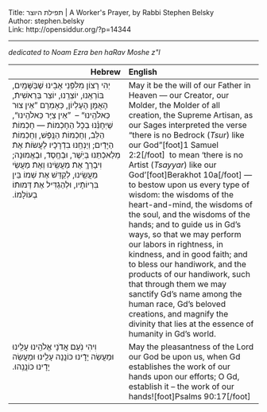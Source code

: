 <html>
<head></head>
<body>
Title: תפילת היוצר | A Worker's Prayer, by Rabbi Stephen Belsky<br />
Author: stephen.belsky<br />
Link: http://opensiddur.org/?p=14344
<p />
<hr />

<em>dedicated to Noam Ezra ben haRav Moshe z"l</em>

<table style="margin-left: auto;margin-right: auto;" class="draggable">
<thead><tr><th id="x" style="text-align: right;">Hebrew</th><th style="text-align: left;">English</th></tr></thead>
<tbody>
<tr><td style="vertical-align:top;" width="46%">
<div class="liturgy"><span lang="he">
יְהִי רָצוֹן מִלִּפְֿנֵי אָבִֽֿינוּ שֶׁבַּשָּׁמַֽיִם,‏
בּוֹרְאֵֽנוּ, יוֹצְרֵֽנוּ, יוֹצֵר בְּרֵאשִׁיתֿ, הָאֻמָּן הָעֶלְיוֹן,‏
כְּאָמְרָם ”אֵין צוּר כֵּאלֹהֵֽינוּ“ – ‏
”אֵין צַיָּר כֵּאלֹהֵֽינוּ“,‏
שֶׁיְּחָנֵּ֫נוּ בְכָֿל הַחָכְֿמוֹתֿ —‏
חָכְֿמוֹתֿ הַלֵּבֿ, וְחָכְֿמוֹתֿ הַנֶּֽפֶֿשׁ,‏
וְחָכְֿמוֹתֿ הַיָּדַֿיִם;‏
וְיַנְחֵֽנוּ בִדְֿרָכָֿיו לַעֲשׂוֹתֿ אֶתֿ מְלַאכְֿתֵּנוּ
בְּיֹֽשֶׁר, וּבְֿחֶֽסֶדֿ, וּבֶֿאֱמוּנָה;‏
וִיבָֿרֵךְֿ אֶתֿ מַעֲשֵֽׂינוּ וְאֶתֿ מַעֲשֵׂי מַעֲשֵֽׂינוּ,‏
לְקַדֵּשׁ אֶת שְׁמוֹ 
בֵּין בִּרְיוֹתָֿיו,‏
וּלְהַגְֿדִּיל אֶתֿ דְּמוּתֿוֹ בְעוֹלָמוֹ.‏
</span></div></td>

<td style="vertical-align:top;" width="53%"><div class="english">
May it be the will of our Father in Heaven —
our Creator, our Molder, the Molder of all creation, the Supreme Artisan,
as our Sages interpreted the verse “there is no Bedrock (<em>Tsur</em>) like our God”[foot]1 Samuel 2:2[/foot]&nbsp;
to mean ‘there is no Artist (<em>Tsayyar</em>) like our God’[foot]Berakhot 10a[/foot] —
to bestow upon us every type of wisdom:
the wisdoms of the heart-and-mind, the wisdoms of the soul,
and the wisdoms of the hands;
and to guide us in Gd’s ways, so that we may perform our labors
in rightness, in kindness, and in good faith;
and to bless our handiwork, and the products of our handiwork,
such that through them we may sanctify Gd’s name
among the human race, Gd’s beloved creations,
and magnify the divinity that lies at the essence of humanity in Gd’s world.
</div></td></tr>


<tr><td style="vertical-align:top;" width="46%">
<div class="liturgy"><span lang="he">
וִיהִי נֹֽעַם אֲדֹֿנָי אֱלֹהֵֽינוּ עָלֵֽינוּ
וּמַעֲשֵׂה יָדֵֽֿינוּ כּוֹנֲנָה עָלֵֽינוּ
וּמַעֲשֵׂה יָדֵֽֿינוּ כּוֹנֲנֵֽהוּ.‏
</span></div></td>
 
<td style="vertical-align:top;" width="53%">
<div class="english">
May the pleasantness of the Lord our God be upon us,
when Gd establishes the work of our hands upon our efforts;
O Gd, establish it – the work of our hands![foot]Psalms 90:17[/foot]
</div></td>
</tr>
</tbody></table>
</body>
</html>